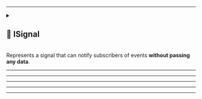 

---

<details>
  <summary>
    <h2>🧩 ISignal</h2>
    <br> Represents a signal that can notify subscribers of events <b>without passing any data</b>.
  </summary>

<br>

```csharp
public interface ISignal
```

---

### 🏹 Methods

#### `Subscribe(Action)`

```csharp
public Subscription Subscribe(Action action)
```

- **Description:** Subscribes an action to be invoked whenever the signal is triggered.
- **Parameter:** `action` – The delegate to be called when the value changes.
- **Returns:** The active [subscription](../Signals/Subscription.md#subscription) that can be used to dispose of it.

#### `Unsubscribe(Action)`

```csharp
public void Unsubscribe(Action action)
```

- **Description:** Removes a previously registered action so it will no longer be invoked when the signal is triggered.
- **Parameters:** `action` – The delegate to remove from the subscription list.

</details>

---


---


---


---

---
